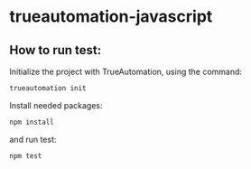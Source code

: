# trueautomation-javascript

## How to run test: 

Initialize the project with TrueAutomation, using the command:

```bash
trueautomation init
```

Install needed packages:

```bash
npm install
```

and run test:

```bash
npm test
```

